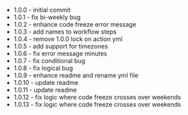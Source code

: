  - 1.0.0 - initial commit
 - 1.0.1 - fix bi-weekly bug
 - 1.0.2 - enhance code freeze error message
 - 1.0.3 - add names to workflow steps
 - 1.0.4 - remove 1.0.0 lock on action yml
 - 1.0.5 - add support for timezones
 - 1.0.6 - fix error message minutes
 - 1.0.7 - fix conditional bug
 - 1.0.8 - fix logical bug
 - 1.0.9 - enhance readme and rename yml file
 - 1.0.10 - update readme
 - 1.0.11 - update readme
 - 1.0.12 - fix logic where code freeze crosses over weekends
 - 1.0.13 - fix logic where code freeze crosses over weekends
